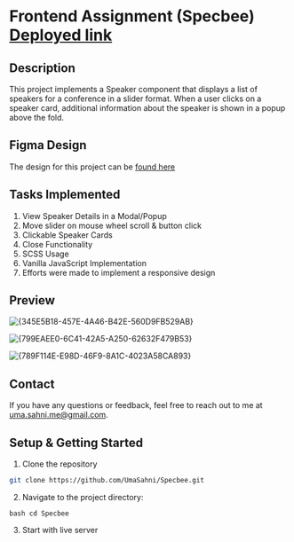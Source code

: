 # Frontend Assignment (Specbee) [Deployed link](https://specbee-two.vercel.app/)

## Description
This project implements a Speaker component that displays a list of speakers for a conference in a slider format. When a user clicks on a speaker card, additional information about the speaker is shown in a popup above the fold.

## Figma Design
The design for this project can be [found here](https://www.figma.com/design/h6LJWJH5xUzfzorOwl9iFA/Assessment_updated?node-id=0-1&node-type=canvas&t=zynhNZNeauEn52WN-0)

## Tasks Implemented
1. View Speaker Details in a Modal/Popup
2. Move slider on mouse wheel scroll & button click
3. Clickable Speaker Cards
4. Close Functionality
5. SCSS Usage
6. Vanilla JavaScript Implementation
7. Efforts were made to implement a responsive design

## Preview
![{345E5B18-457E-4A46-B42E-560D9FB529AB}](https://github.com/user-attachments/assets/b1d872cd-7ac3-4159-a24f-bc3045af1591)

![{799EAEE0-6C41-42A5-A250-62632F479B53}](https://github.com/user-attachments/assets/17f11c55-cdcd-433d-a28c-172611e72405)

![{789F114E-E98D-46F9-8A1C-4023A58CA893}](https://github.com/user-attachments/assets/693ba599-beb5-4bf0-807e-1e9b6ef2b701)

## Contact
If you have any questions or feedback, feel free to reach out to me at uma.sahni.me@gmail.com.

## Setup & Getting Started

1. Clone the repository
```bash
git clone https://github.com/UmaSahni/Specbee.git
```
2. Navigate to the project directory:
```
bash cd Specbee
```
3. Start with live server
















